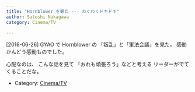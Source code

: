 ```yaml
---
title: "Hornblower を観た --- わくわくドキドキ"
author: Satoshi Nakagawa
category: Cinema/TV

---
```


[2016-06-26]  GYAO で Hornblower の
「叛乱」と「軍法会議」を見た。
感動かんどう感動ものでした。

 心配なのは、
こんな話を見て
「おれも頑張ろう」などと考える
リーダーがでてくることだな。

- Category: [Cinema/TV](/categories.html#Cinema/TV)

